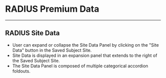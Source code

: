 # RADIUS Premium Data 
---
## RADIUS Site Data
- User can expand or collapse the Site Data Panel by clicking on the "Site Data" button in the Saved Subject Site.
- Site Data is displayed in an expansion panel that extends to the right of the Saved Subject Site.
- The Site Data Panel is composed of multiple categorical accordion foldouts.  
